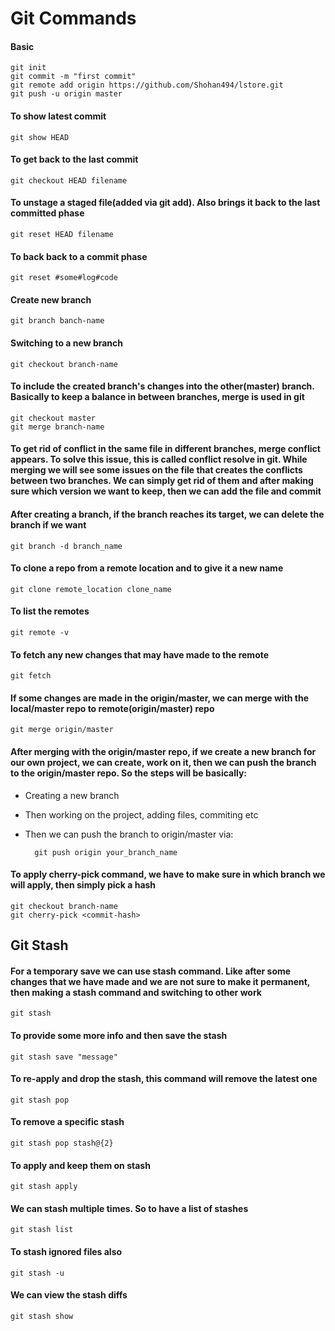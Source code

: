 # Git Commands

#### Basic
	git init
	git commit -m "first commit"
	git remote add origin https://github.com/Shohan494/lstore.git
	git push -u origin master

#### To show latest commit
	git show HEAD

#### To get back to the last commit
	git checkout HEAD filename

#### To unstage a staged file(added via git add). Also brings it back to the last committed phase
	git reset HEAD filename

#### To back back to a commit phase
	git reset #some#log#code

#### Create new branch
	git branch banch-name

#### Switching to a new branch
	git checkout branch-name

#### To include the created branch's changes into the other(master) branch. Basically to keep a balance in between branches, merge is used in git
	git checkout master
	git merge branch-name

#### To get rid of conflict in the same file in different branches, merge conflict appears. To solve this issue, this is called conflict resolve in git. While merging we will see some issues on the file that creates the conflicts between two branches. We can simply get rid of them and after making sure which version we want to keep, then we can add the file and commit

#### After creating a branch, if the branch reaches its target, we can delete the branch if we want
	git branch -d branch_name

#### To clone a repo from a remote location and to give it a new name
	git clone remote_location clone_name

#### To list the remotes
	git remote -v

#### To fetch any new changes that may have made to the remote
	git fetch

#### If some changes are made in the origin/master, we can merge with the local/master repo to remote(origin/master) repo
	git merge origin/master

#### After merging with the origin/master repo, if we create a new branch for our own project, we can create, work on it, then we can push the branch to the origin/master repo. So the steps will be basically:
- Creating a new branch
- Then working on the project, adding files, commiting etc
- Then we can push the branch to origin/master via:
	
		git push origin your_branch_name

#### To apply cherry-pick command, we have to make sure in which branch we will apply, then simply pick a hash
	git checkout branch-name
	git cherry-pick <commit-hash>

## Git Stash

#### For a temporary save we can use stash command. Like after some changes that we have made and we are not sure to make it permanent, then making a stash command and switching to other work
	git stash
#### To provide some more info and then save the stash
	git stash save "message"

#### To re-apply and drop the stash, this command will remove the latest one
	git stash pop
#### To remove a specific stash
    git stash pop stash@{2}
#### To apply and keep them on stash
	git stash apply

#### We can stash multiple times. So to have a list of stashes
	git stash list

#### To stash ignored files also
	git stash -u

#### We can view the stash diffs
	git stash show